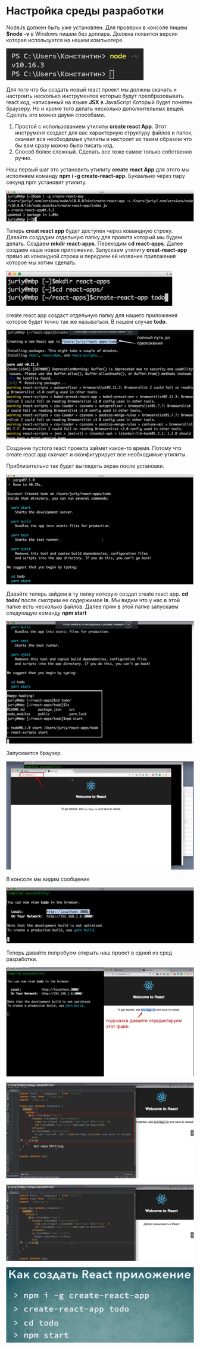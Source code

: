 # Настройка среды разработки

NodeJs должен быть уже установлен. Для проверки в консоле пишем **$node -v** в Windows пишем без доллара. Должна появится версия которая используется на нашем компьютере.

![](./img/setting__up__the__development-environment/001.jpg)

Для того что бы создать новый react проект мы должны скачать и настроить несколько инструментов которые будут преобразовывать react код, написанный на языке **JSX** в JavaScript Который будет понятен браузеру. Но и кроме того делать несколько дополнительных вещей.
Сделать это можно двумя способами.
1. Простой с использованием утилиты **create react App**. Этот инструмент создаст для вас характерную структуру файлов и папок, скачает все необходимые утилиты и настроит их таким образом что бы вам сразу можно было писать код.
2. Способ более сложный. Сделать все тоже самое только собственно ручно.

Наш первый шаг это установить утилиту **create react App** для этого мы исполняем команду **npm i -g create-react-app**.
Буквально через пару секунд npm установит утилиту.

![](./img/setting__up__the__development-environment/002.jpg)

Теперь **creat react app** будет доступен через командную строку.
Давайте создадим отдельную папку для проекта который мы будем делать. Создаем **mkdir react-apps**. Переходим **cd react-apps**. Далее создаем наше новое приложение. Запускаем утилиту **creat-react-app** прямо из командной строки и передаем ей название приложения которое мы хотим сделать.

![](./img/setting__up__the__development-environment/003.jpg)

create react app создаст отдельную папку для нашего приложения которое будет точно так же называться. В нашем случае **todo**.

![](./img/setting__up__the__development-environment/004.jpg)

Создание пустого react проекта займет какое-то время. Потому что create react app скачает и сконфигурирует все необходимые утилиты.

Приблизительно так будет выглядеть экран после установки.

![](./img/setting__up__the__development-environment/005.jpg)

Давайте теперь зайдем в ту папку которую создал create react app. **cd todo/** после смотрим ее содержимое **ls**. Мы видим что у нас в этой папке есть несколько файлов. Далее прям в этой папке запускаем следующую команду **npm start**

![](./img/setting__up__the__development-environment/006.jpg)

Запускается браузер.

![](./img/setting__up__the__development-environment/007.jpg)

В консоле мы видим сообщение 

![](./img/setting__up__the__development-environment/008.jpg)

Теперь давайте попробуем открыть наш проект в одной из сред разработки.

![](./img/setting__up__the__development-environment/009.jpg)

![](./img/setting__up__the__development-environment/010.jpg)

![](./img/setting__up__the__development-environment/011.jpg)

![](./img/setting__up__the__development-environment/012.jpg)